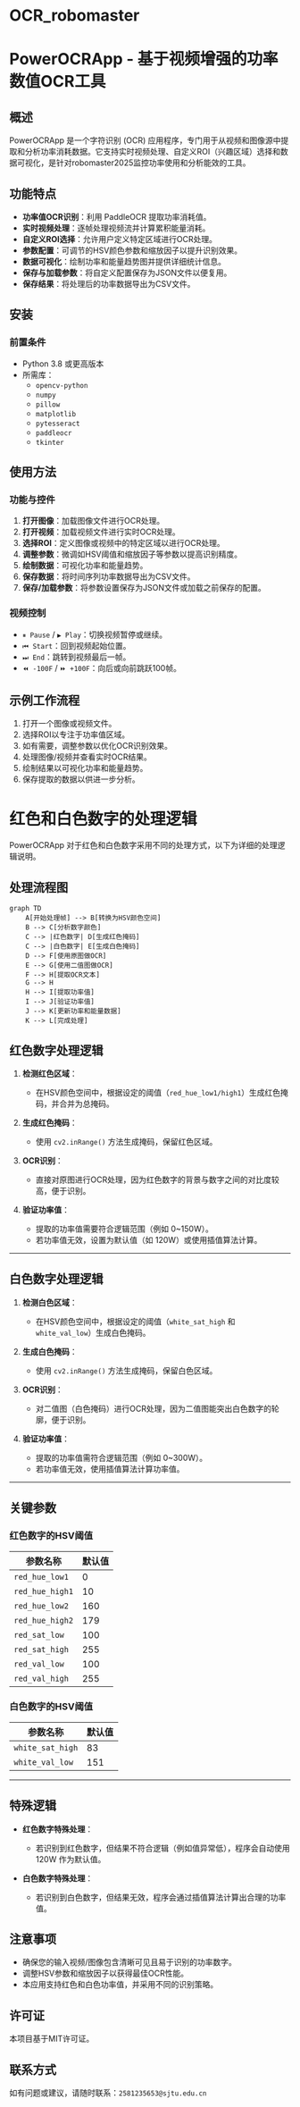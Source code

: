# OCR_robomaster

# PowerOCRApp - 基于视频增强的功率数值OCR工具

## 概述
PowerOCRApp 是一个字符识别 (OCR) 应用程序，专门用于从视频和图像源中提取和分析功率消耗数据。它支持实时视频处理、自定义ROI（兴趣区域）选择和数据可视化，是针对robomaster2025监控功率使用和分析能效的工具。

## 功能特点
- **功率值OCR识别**：利用 PaddleOCR 提取功率消耗值。
- **实时视频处理**：逐帧处理视频流并计算累积能量消耗。
- **自定义ROI选择**：允许用户定义特定区域进行OCR处理。
- **参数配置**：可调节的HSV颜色参数和缩放因子以提升识别效果。
- **数据可视化**：绘制功率和能量趋势图并提供详细统计信息。
- **保存与加载参数**：将自定义配置保存为JSON文件以便复用。
- **保存结果**：将处理后的功率数据导出为CSV文件。

## 安装
### 前置条件
- Python 3.8 或更高版本
- 所需库：
  - `opencv-python`
  - `numpy`
  - `pillow`
  - `matplotlib`
  - `pytesseract`
  - `paddleocr`
  - `tkinter`


## 使用方法

### 功能与控件
1. **打开图像**：加载图像文件进行OCR处理。
2. **打开视频**：加载视频文件进行实时OCR处理。
3. **选择ROI**：定义图像或视频中的特定区域以进行OCR处理。
4. **调整参数**：微调如HSV阈值和缩放因子等参数以提高识别精度。
5. **绘制数据**：可视化功率和能量趋势。
6. **保存数据**：将时间序列功率数据导出为CSV文件。
7. **保存/加载参数**：将参数设置保存为JSON文件或加载之前保存的配置。

### 视频控制
- `⏸ Pause` / `▶ Play`：切换视频暂停或继续。
- `⏮ Start`：回到视频起始位置。
- `⏭ End`：跳转到视频最后一帧。
- `⏪ -100F` / `⏩ +100F`：向后或向前跳跃100帧。

## 示例工作流程
1. 打开一个图像或视频文件。
2. 选择ROI以专注于功率值区域。
3. 如有需要，调整参数以优化OCR识别效果。
4. 处理图像/视频并查看实时OCR结果。
5. 绘制结果以可视化功率和能量趋势。
6. 保存提取的数据以供进一步分析。

# 红色和白色数字的处理逻辑

PowerOCRApp 对于红色和白色数字采用不同的处理方式，以下为详细的处理逻辑说明。

## 处理流程图

```mermaid
graph TD
    A[开始处理帧] --> B[转换为HSV颜色空间]
    B --> C[分析数字颜色]
    C --> |红色数字| D[生成红色掩码]
    C --> |白色数字| E[生成白色掩码]
    D --> F[使用原图做OCR]
    E --> G[使用二值图做OCR]
    F --> H[提取OCR文本]
    G --> H
    H --> I[提取功率值]
    I --> J[验证功率值]
    J --> K[更新功率和能量数据]
    K --> L[完成处理]
```

## 红色数字处理逻辑

1. **检测红色区域**：
   - 在HSV颜色空间中，根据设定的阈值（`red_hue_low1/high1`）生成红色掩码，并合并为总掩码。

2. **生成红色掩码**：
   - 使用 `cv2.inRange()` 方法生成掩码，保留红色区域。

3. **OCR识别**：
   - 直接对原图进行OCR处理，因为红色数字的背景与数字之间的对比度较高，便于识别。

4. **验证功率值**：
   - 提取的功率值需要符合逻辑范围（例如 0~150W）。
   - 若功率值无效，设置为默认值（如 120W）或使用插值算法计算。

---

## 白色数字处理逻辑

1. **检测白色区域**：
   - 在HSV颜色空间中，根据设定的阈值（`white_sat_high` 和 `white_val_low`）生成白色掩码。

2. **生成白色掩码**：
   - 使用 `cv2.inRange()` 方法生成掩码，保留白色区域。

3. **OCR识别**：
   - 对二值图（白色掩码）进行OCR处理，因为二值图能突出白色数字的轮廓，便于识别。

4. **验证功率值**：
   - 提取的功率值需符合逻辑范围（例如 0~300W）。
   - 若功率值无效，使用插值算法计算功率值。

---

## 关键参数

### 红色数字的HSV阈值
| 参数名称          | 默认值 |
|-------------------|--------|
| `red_hue_low1`    | 0      |
| `red_hue_high1`   | 10     |
| `red_hue_low2`    | 160    |
| `red_hue_high2`   | 179    |
| `red_sat_low`     | 100    |
| `red_sat_high`    | 255    |
| `red_val_low`     | 100    |
| `red_val_high`    | 255    |

### 白色数字的HSV阈值
| 参数名称          | 默认值 |
|-------------------|--------|
| `white_sat_high`  | 83     |
| `white_val_low`   | 151    |

---

## 特殊逻辑

- **红色数字特殊处理**：
  - 若识别到红色数字，但结果不符合逻辑（例如值异常低），程序会自动使用 120W 作为默认值。

- **白色数字特殊处理**：
  - 若识别到白色数字，但结果无效，程序会通过插值算法计算出合理的功率值。

## 注意事项
- 确保您的输入视频/图像包含清晰可见且易于识别的功率数字。
- 调整HSV参数和缩放因子以获得最佳OCR性能。
- 本应用支持红色和白色功率值，并采用不同的识别策略。

## 许可证
本项目基于MIT许可证。

## 联系方式
如有问题或建议，请随时联系：`2581235653@sjtu.edu.cn`
```
